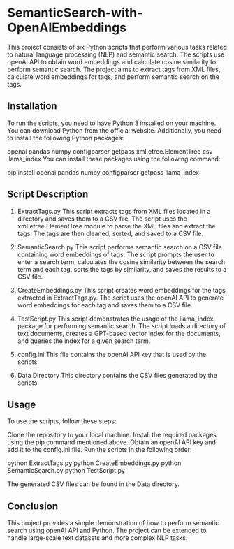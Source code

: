 # SemanticSearch-with-OpenAIEmbeddings
This project consists of six Python scripts that perform various tasks related to natural language processing (NLP) and semantic search. The scripts use openAI API to obtain word embeddings and calculate cosine similarity to perform semantic search. The project aims to extract tags from XML files, calculate word embeddings for tags, and perform semantic search on the tags.

## Installation
To run the scripts, you need to have Python 3 installed on your machine. You can download Python from the official website. Additionally, you need to install the following Python packages:

openai
pandas
numpy
configparser
getpass
xml.etree.ElementTree
csv
llama_index
You can install these packages using the following command:


  pip install openai pandas numpy configparser getpass llama_index
  
## Script Description
1. ExtractTags.py
This script extracts tags from XML files located in a directory and saves them to a CSV file. The script uses the xml.etree.ElementTree module to parse the XML files and extract the tags. The tags are then cleaned, sorted, and saved to a CSV file.

2. SemanticSearch.py
This script performs semantic search on a CSV file containing word embeddings of tags. The script prompts the user to enter a search term, calculates the cosine similarity between the search term and each tag, sorts the tags by similarity, and saves the results to a CSV file.

3. CreateEmbeddings.py
This script creates word embeddings for the tags extracted in ExtractTags.py. The script uses the openAI API to generate word embeddings for each tag and saves them to a CSV file.

4. TestScript.py
This script demonstrates the usage of the llama_index package for performing semantic search. The script loads a directory of text documents, creates a GPT-based vector index for the documents, and queries the index for a given search term.

5. config.ini
This file contains the openAI API key that is used by the scripts.

6. Data Directory
This directory contains the CSV files generated by the scripts.

## Usage
To use the scripts, follow these steps:

Clone the repository to your local machine.
Install the required packages using the pip command mentioned above.
Obtain an openAI API key and add it to the config.ini file.
Run the scripts in the following order:

  python ExtractTags.py
  python CreateEmbeddings.py
  python SemanticSearch.py
  python TestScript.py

The generated CSV files can be found in the Data directory.

## Conclusion
This project provides a simple demonstration of how to perform semantic search using openAI API and Python. The project can be extended to handle large-scale text datasets and more complex NLP tasks.
